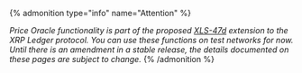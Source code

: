 {% admonition type="info" name="Attention" %}

_Price Oracle functionality is part of the proposed [XLS-47d](https://github.com/XRPLF/XRPL-Standards/discussions/129) extension to the XRP Ledger protocol. You can use these functions on test networks for now. Until there is an amendment in a stable release, the details documented on these pages are subject to change._ <!-- SPELLING_IGNORE: 47d -->
{% /admonition %}